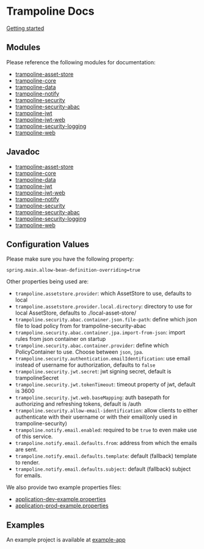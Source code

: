 # Trampoline Docs

[Getting started](GETTING_STARTED.md)

## Modules

Please reference the following modules for documentation:

- [trampoline-asset-store](../trampoline-asset-store)
- [trampoline-core](../trampoline-core)
- [trampoline-data](../trampoline-data)
- [trampoline-notify](../trampoline-notify)
- [trampoline-security](../trampoline-security)
- [trampoline-security-abac](../trampoline-security-abac)
- [trampoline-jwt](../trampoline-jwt)
- [trampoline-jwt-web](../trampoline-jwt-web)
- [trampoline-security-logging](../trampoline-security-logging)
- [trampoline-web](../trampoline-web)

## Javadoc

- [trampoline-asset-store](https://lucadev.com/trampoline/docs/trampoline-asset-store)
- [trampoline-core](https://lucadev.com/trampoline/docs/trampoline-core)
- [trampoline-data](https://lucadev.com/trampoline/docs/trampoline-data)
- [trampoline-jwt](https://lucadev.com/trampoline/docs/trampoline-jwt)
- [trampoline-jwt-web](https://lucadev.com/trampoline/docs/trampoline-jwt-web)
- [trampoline-notify](https://lucadev.com/trampoline/docs/trampoline-notify)
- [trampoline-security](https://lucadev.com/trampoline/docs/trampoline-security)
- [trampoline-security-abac](https://lucadev.com/trampoline/docs/trampoline-security-abac)
- [trampoline-security-logging](https://lucadev.com/trampoline/docs/trampoline-security-logging)
- [trampoline-web](https://lucadev.com/trampoline/docs/trampoline-web)

## Configuration Values

Please make sure you have the following property:

```
spring.main.allow-bean-definition-overriding=true
```

Other properties being used are:

- `trampoline.assetstore.provider`: which AssetStore to use, defaults to local
- `trampoline.assetstore.provider.local.directory`: directory to use for local AssetStore, defaults to ./local-asset-store/
- `trampoline.security.abac.container.json.file-path`: define which json file to load policy from for trampoline-security-abac
- `trampoline.security.abac.container.jpa.import-from-json`: import rules from json container on startup
- `trampoline.security.abac.container.provider`: define which PolicyContainer to use. Choose between `json`, `jpa`.
- `trampoline.security.authentication.emailIdentification`: use email instead of username for authorization, defaults to `false`
- `trampoline.security.jwt.secret`: jwt signing secret, default is trampolineSecret
- `trampoline.security.jwt.tokenTimeout`: timeout property of jwt, default is 3600
- `trampoline.security.jwt.web.baseMapping`: auth basepath for authorizing and refreshing tokens, default is /auth
- `trampoline.security.allow-email-identification`: allow clients to either authenticate with their username or with their email(only used in trampoline-security)
- `trampoline.notify.email.enabled`: required to be `true` to even make use of this service.
- `trampoline.notify.email.defaults.from`: address from which the emails are sent.
- `trampoline.notify.email.defaults.template`: default (fallback) template to render.
- `trampoline.notify.email.defaults.subject`: default (fallback) subject for emails. 

We also provide two example properties files:

- [application-dev-example.properties](application-dev-example.properties)
- [application-prod-example.properties](application-prod-example.properties)

## Examples

An example project is available at [example-app](../example-app)